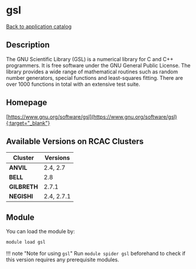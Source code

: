 # gsl

[Back to application catalog](../app_catalog.md)

## Description

The GNU Scientific Library (GSL) is a numerical library for C and C++ programmers. It is free software under the GNU General Public License. The library provides a wide range of mathematical routines such as random number generators, special functions and least-squares fitting. There are over 1000 functions in total with an extensive test suite.

## Homepage

[https://www.gnu.org/software/gsl](https://www.gnu.org/software/gsl){:target="_blank"}

## Available Versions on RCAC Clusters

|Cluster|Versions|
|---|---|
**ANVIL**|2.4, 2.7
**BELL**|2.8
**GILBRETH**|2.7.1
**NEGISHI**|2.4, 2.7.1

## Module

You can load the module by:

```bash
module load gsl
```

!!! note "Note for using `gsl`"
    Run `module spider gsl` beforehand to check if this version requires any prerequisite modules.
